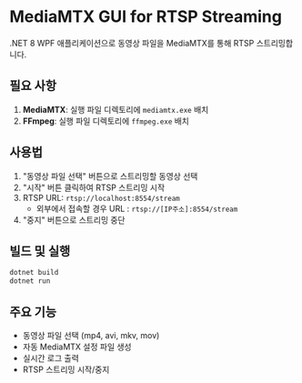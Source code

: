 # MediaMTX GUI for RTSP Streaming

.NET 8 WPF 애플리케이션으로 동영상 파일을 MediaMTX를 통해 RTSP 스트리밍합니다.

## 필요 사항

1. **MediaMTX**: 실행 파일 디렉토리에 `mediamtx.exe` 배치
2. **FFmpeg**: 실행 파일 디렉토리에 `ffmpeg.exe` 배치

## 사용법

1. "동영상 파일 선택" 버튼으로 스트리밍할 동영상 선택
2. "시작" 버튼 클릭하여 RTSP 스트리밍 시작
3. RTSP URL: `rtsp://localhost:8554/stream`
    - 외부에서 접속할 경우 URL : `rtsp://[IP주소]:8554/stream`
4. "중지" 버튼으로 스트리밍 중단

## 빌드 및 실행

```bash
dotnet build
dotnet run
```

## 주요 기능

- 동영상 파일 선택 (mp4, avi, mkv, mov)
- 자동 MediaMTX 설정 파일 생성
- 실시간 로그 출력
- RTSP 스트리밍 시작/중지
